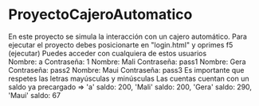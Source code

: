 # ProyectoCajeroAutomatico
En este proyecto se simula la interacción con un cajero automático.
Para ejecutar el proyecto debes posicionarte en "login.html" y oprimes f5 (ejecutar) 
Puedes acceder con cualquiera de estos usuarios  
Nombre: a  Contraseña: 1
Nombre: Mali  Contraseña: pass1 
Nombre: Gera  Contraseña: pass2
Nombre: Maui  Contraseña: pass3 
Es importante que respetes las letras mayúsculas y minúsculas 
Las cuentas cuentan con un saldo ya precargado =>  'a' saldo: 200, 'Mali' saldo: 200, 'Gera' saldo: 290, 'Maui' saldo: 67
